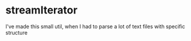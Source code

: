 # streamIterator
I've made this small util, when I had to parse a lot of text files with specific structure
